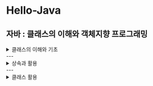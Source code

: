 # Hello-Java

## 자바 : 클래스의 이해와 객체지향 프로그래밍
   <details>
     <summary> 클래스의 이해와 기초</summary>
     <div>

# 클래스의 이해와 기초
### 01. 클래스의 개념

### 02. 패키지의 개념

### 03. 오버로딩

### 04. 생성자

### 05. 메모리 모델

### 06. 접근 제한자

     </div>
  </details>
---
<details>
   <summary> 상속과 활용</summary>
   <div>
    
# 상속과 활용

### 07. 상속

### 08. 오버라이딩

### 09. 스태틱

### 10. 추상클래스

### 11. 인터페이스

### 12. 다형성
   </div>
</details>
---
<details>
   <summary> 클래스 활용</summary>
   <div>
    
# 클래스 활용

### 14. 은닉화

### 15. 객체 확인

### 16. Class 클래스

### 17. 절차지향 및 객체지향
   </div>
</details>

